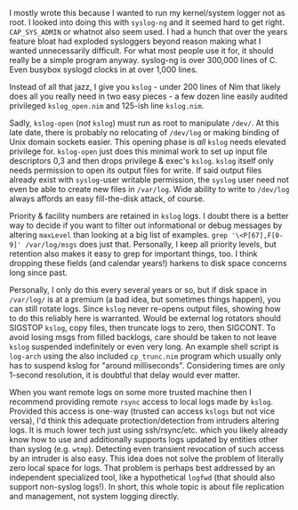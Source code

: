 I mostly wrote this because I wanted to run my kernel/system logger not as
root.  I looked into doing this with `syslog-ng` and it seemed hard to get
right.  `CAP_SYS_ADMIN` or whatnot also seem used.  I had a hunch that over
the years feature bloat had exploded sysloggers beyond reason making what I
wanted unnecessarily difficult.  For what most people use it for, it should
really be a simple program anyway.  syslog-ng is over 300,000 lines of C.
Even busybox syslogd clocks in at over 1,000 lines.

Instead of all that jazz, I give you `kslog` - under 200 lines of Nim that
likely does all you really need in two easy pieces - a few dozen line easily
audited privileged `kslog_open.nim` and 125-ish line `kslog.nim`.

Sadly, `kslog-open` (*not* `kslog`) must run as root to manipulate `/dev/`.
At this late date, there is probably no relocating of `/dev/log` or making
binding of Unix domain sockets easier.  This opening phase is *all* `kslog`
needs elevated privilege for.  `kslog-open` just does this minimal work to
set up input file descriptors 0,3 and then drops privilege & exec's `kslog`.
`kslog` itself only needs permission to open its output files for write.
If said output files already exist with `syslog`-user writable permission,
the `syslog` user need not even be able to create new files in `/var/log`.
Wide ability to write to `/dev/log` always affords an easy fill-the-disk
attack, of course.

Priority & facility numbers are retained in `kslog` logs.  I doubt there
is a better way to decide if you want to filter out informational or debug
messages by altering `maxLevel` than looking at a big list of examples.
`grep '\<P[67],F[0-9]' /var/log/msgs` does just that.  Personally, I keep
all priority levels, but retention also makes it easy to grep for important
things, too.  I think dropping these fields (and calendar years!) harkens
to disk space concerns long since past.

Personally, I only do this every several years or so, but if disk space in
`/var/log/` is at a premium (a bad idea, but sometimes things happen), you
can still rotate logs.  Since `kslog` never re-opens output files, showing
how to do this reliably here is warranted.  Would be external log rotators
should SIGSTOP `kslog`, copy files, then truncate logs to zero, then SIGCONT.
To avoid losing msgs from filled backlogs, care should be taken to not leave
`kslog` suspended indefinitely or even very long.  An example shell script is
`log-arch` using the also included `cp_trunc.nim` program which usually only
has to suspend kslog for "around milliseconds".  Considering times are only
1-second resolution, it is doubtful that delay would ever matter.

When you want remote logs on some more trusted machine then I recommend
providing remote `rsync` access to local logs made by `kslog`.  Provided
this access is one-way (trusted can access `kslogs` but not vice versa),
I'd think this adequate protection/detection from intruders altering logs.
It is much lower tech just using ssh/rsync/etc. which you likely already
know how to use and additionally supports logs updated by entities other
than syslog (e.g. `wtmp`).  Detecting even transient revocation of such
access by an intruder is also easy.  This idea does not solve the problem
of literally zero local space for logs.  That problem is perhaps best
addressed by an independent specialized tool, like a hypothetical `logfwd`
(that should also support non-syslog logs!).  In short, this whole topic
is about file replication and management, not system logging directly.
